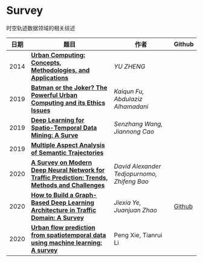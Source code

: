 # Survey

时空轨迹数据领域的相关综述

| 日期 | 题目                                                                                                                                                                              | 作者                                        | Github                                                                                                                             |
| ---- | --------------------------------------------------------------------------------------------------------------------------------------------------------------------------------- | ------------------------------------------- | ---------------------------------------------------------------------------------------------------------------------------------- |
| 2014 | [**Urban Computing: Concepts, Methodologies, and Applications**](../papper/Survey/UrbanComputing-zheng-2014.pdf)                                                                  | _YU ZHENG_                                  |                                                                                                                                    |
| 2019 | [**Batman or the Joker? The Powerful Urban Computing and its Ethics Issues**](../papper\Survey/Batman-or-the-Joker.pdf)                                                           | _Kaiqun Fu, Abdulaziz Alhamadani_           |                                                                                                                                    |
| 2019 | [**Deep Learning for Spatio-Temporal Data Mining: A Surve**](../papper/Survey/Deep-Learning-for-Spatio-Temporal-Data-Mining.pdf)                                                  | _Senzhang Wang, Jiannong Cao_               |                                                                                                                                    |
| 2019 | [**Multiple Aspect Analysis of Semantic Trajectories**](../papper/Survey/Multiple-Aspect-Analysis-of-Semantic-Trajectories.pdf)                                                   |                                             |                                                                                                                                    |
| 2020 | [**A Survey on Modern Deep Neural Network for Traffic Prediction: Trends, Methods and Challenges**](../papper/Survey/Deep-Neural-Network-for-Traffic-Prediction.pdf)              | _David Alexander Tedjopurnomo, Zhifeng Bao_ |                                                                                                                                    |
| 2020 | [**How to Build a Graph-Based Deep Learning Architecture in Traffic Domain: A Survey**](../papper/Survey/Graph-Based-Deep-Learning.pdf)                                           | _Jiexia Ye, Juanjuan Zhao_                  | [Github](https://github.com/Knowledge-Precipitation-Tribe/How-to-Build-a-Graph-Based-Deep-Learning-Architecture-in-Traffic-Domain) |
| 2020 | [**Urban flow prediction from spatiotemporal data using machine learning: A survey**](../papper/Survey/Urban-flow-prediction-from-spatiotemporal-data-using-machine-learning.pdf) | Peng Xie, Tianrui Li                        |                                                                                                                                    |

